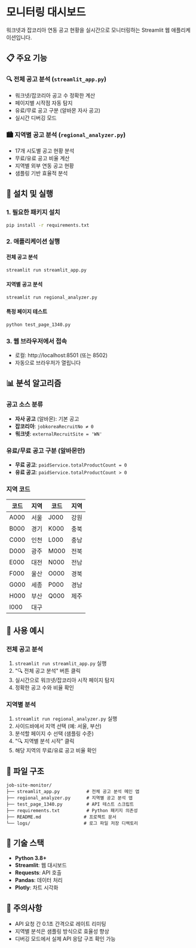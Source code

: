 #  모니터링 대시보드

워크넷과 잡코리아 연동 공고 현황을 실시간으로 모니터링하는 Streamlit 웹 애플리케이션입니다.

## 📋 주요 기능

### 🔍 전체 공고 분석 (`streamlit_app.py`)
- 워크넷/잡코리아 공고 수 정확한 계산
- 페이지별 시작점 자동 탐지
- 유료/무료 공고 구분 (알바몬 자사 공고)
- 실시간 디버깅 모드

### 🏙️ 지역별 공고 분석 (`regional_analyzer.py`)
- 17개 시도별 공고 현황 분석
- 무료/유료 공고 비율 계산
- 지역별 외부 연동 공고 현황
- 샘플링 기반 효율적 분석

## 🚀 설치 및 실행

### 1. 필요한 패키지 설치
```bash
pip install -r requirements.txt
```

### 2. 애플리케이션 실행

#### 전체 공고 분석
```bash
streamlit run streamlit_app.py
```

#### 지역별 공고 분석  
```bash
streamlit run regional_analyzer.py
```

#### 특정 페이지 테스트
```bash
python test_page_1340.py
```

### 3. 웹 브라우저에서 접속
- 로컬: http://localhost:8501 (또는 8502)
- 자동으로 브라우저가 열립니다

## 📊 분석 알고리즘

### 공고 소스 분류
- **자사 공고** (알바몬): 기본 공고
- **잡코리아**: `jobkoreaRecruitNo ≠ 0`
- **워크넷**: `externalRecruitSite = 'WN'`

### 유료/무료 공고 구분 (알바몬만)
- **무료 공고**: `paidService.totalProductCount = 0`
- **유료 공고**: `paidService.totalProductCount > 0`

### 지역 코드
| 코드 | 지역 | 코드 | 지역 |
|------|------|------|------|
| A000 | 서울 | J000 | 강원 |
| B000 | 경기 | K000 | 충북 |
| C000 | 인천 | L000 | 충남 |
| D000 | 광주 | M000 | 전북 |
| E000 | 대전 | N000 | 전남 |
| F000 | 울산 | O000 | 경북 |
| G000 | 세종 | P000 | 경남 |
| H000 | 부산 | Q000 | 제주 |
| I000 | 대구 | | |

## 🎯 사용 예시

### 전체 공고 분석
1. `streamlit run streamlit_app.py` 실행
2. "🔍 전체 공고 분석" 버튼 클릭
3. 실시간으로 워크넷/잡코리아 시작 페이지 탐지
4. 정확한 공고 수와 비율 확인

### 지역별 분석
1. `streamlit run regional_analyzer.py` 실행  
2. 사이드바에서 지역 선택 (예: 서울, 부산)
3. 분석할 페이지 수 선택 (샘플링 수준)
4. "🔍 지역별 분석 시작" 클릭
5. 해당 지역의 무료/유료 공고 비율 확인

## 📂 파일 구조

```
job-site-monitor/
├── streamlit_app.py          # 전체 공고 분석 메인 앱
├── regional_analyzer.py      # 지역별 공고 분석 앱  
├── test_page_1340.py         # API 테스트 스크립트
├── requirements.txt          # Python 패키지 의존성
├── README.md                # 프로젝트 문서
└── logs/                    # 로그 파일 저장 디렉토리
```

## 🔧 기술 스택

- **Python 3.8+**
- **Streamlit**: 웹 대시보드
- **Requests**: API 호출
- **Pandas**: 데이터 처리
- **Plotly**: 차트 시각화

## 📝 주의사항

- API 요청 간 0.1초 간격으로 레이트 리미팅
- 지역별 분석은 샘플링 방식으로 효율성 향상
- 디버깅 모드에서 실제 API 응답 구조 확인 가능
